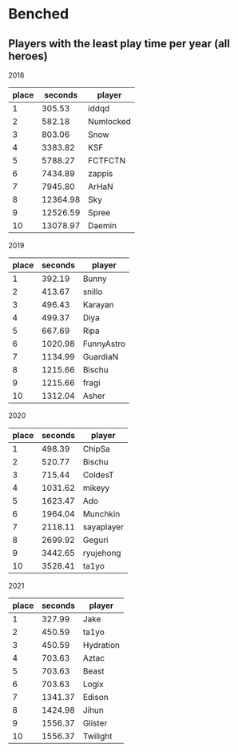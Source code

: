 # Benched

## Players with the least play time per year (all heroes)


2018

 | place | seconds  | player    |
|-------|----------|-----------|
|     1 |   305.53 | iddqd     |
|     2 |   582.18 | Numlocked |
|     3 |   803.06 | Snow      |
|     4 |  3383.82 | KSF       |
|     5 |  5788.27 | FCTFCTN   |
|     6 |  7434.89 | zappis    |
|     7 |  7945.80 | ArHaN     |
|     8 | 12364.98 | Sky       |
|     9 | 12526.59 | Spree     |
|    10 | 13078.97 | Daemin    |

2019

 | place | seconds | player     |
|-------|---------|------------|
|     1 |  392.19 | Bunny      |
|     2 |  413.67 | snillo     |
|     3 |  496.43 | Karayan    |
|     4 |  499.37 | Diya       |
|     5 |  667.69 | Ripa       |
|     6 | 1020.98 | FunnyAstro |
|     7 | 1134.99 | GuardiaN   |
|     8 | 1215.66 | Bischu     |
|     9 | 1215.66 | fragi      |
|    10 | 1312.04 | Asher      |

2020

 | place | seconds | player     |
|-------|---------|------------|
|     1 |  498.39 | ChipSa     |
|     2 |  520.77 | Bischu     |
|     3 |  715.44 | ColdesT    |
|     4 | 1031.62 | mikeyy     |
|     5 | 1623.47 | Ado        |
|     6 | 1964.04 | Munchkin   |
|     7 | 2118.11 | sayaplayer |
|     8 | 2699.92 | Geguri     |
|     9 | 3442.65 | ryujehong  |
|    10 | 3528.41 | ta1yo      |

2021

 | place | seconds | player    |
|-------|---------|-----------|
|     1 |  327.99 | Jake      |
|     2 |  450.59 | ta1yo     |
|     3 |  450.59 | Hydration |
|     4 |  703.63 | Aztac     |
|     5 |  703.63 | Beast     |
|     6 |  703.63 | Logix     |
|     7 | 1341.37 | Edison    |
|     8 | 1424.98 | Jihun     |
|     9 | 1556.37 | Glister   |
|    10 | 1556.37 | Twilight  |
